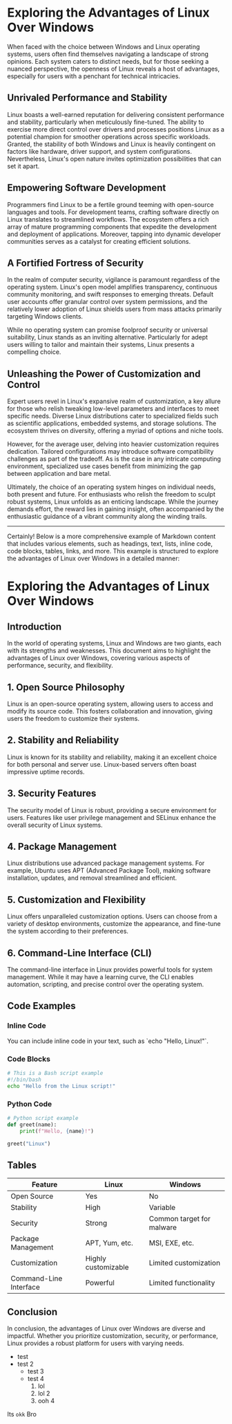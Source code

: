 # Exploring the Advantages of Linux Over Windows

When faced with the choice between Windows and Linux operating systems, users often find themselves navigating a landscape of strong opinions. Each system caters to distinct needs, but for those seeking a nuanced perspective, the openness of Linux reveals a host of advantages, especially for users with a penchant for technical intricacies.

## Unrivaled Performance and Stability

Linux boasts a well-earned reputation for delivering consistent performance and stability, particularly when meticulously fine-tuned. The ability to exercise more direct control over drivers and processes positions Linux as a potential champion for smoother operations across specific workloads. Granted, the stability of both Windows and Linux is heavily contingent on factors like hardware, driver support, and system configurations. Nevertheless, Linux's open nature invites optimization possibilities that can set it apart.

## Empowering Software Development

Programmers find Linux to be a fertile ground teeming with open-source languages and tools. For development teams, crafting software directly on Linux translates to streamlined workflows. The ecosystem offers a rich array of mature programming components that expedite the development and deployment of applications. Moreover, tapping into dynamic developer communities serves as a catalyst for creating efficient solutions.

## A Fortified Fortress of Security

In the realm of computer security, vigilance is paramount regardless of the operating system. Linux's open model amplifies transparency, continuous community monitoring, and swift responses to emerging threats. Default user accounts offer granular control over system permissions, and the relatively lower adoption of Linux shields users from mass attacks primarily targeting Windows clients.

While no operating system can promise foolproof security or universal suitability, Linux stands as an inviting alternative. Particularly for adept users willing to tailor and maintain their systems, Linux presents a compelling choice.

## Unleashing the Power of Customization and Control

Expert users revel in Linux's expansive realm of customization, a key allure for those who relish tweaking low-level parameters and interfaces to meet specific needs. Diverse Linux distributions cater to specialized fields such as scientific applications, embedded systems, and storage solutions. The ecosystem thrives on diversity, offering a myriad of options and niche tools.

However, for the average user, delving into heavier customization requires dedication. Tailored configurations may introduce software compatibility challenges as part of the tradeoff. As is the case in any intricate computing environment, specialized use cases benefit from minimizing the gap between application and bare metal.

Ultimately, the choice of an operating system hinges on individual needs, both present and future. For enthusiasts who relish the freedom to sculpt robust systems, Linux unfolds as an enticing landscape. While the journey demands effort, the reward lies in gaining insight, often accompanied by the enthusiastic guidance of a vibrant community along the winding trails.

---
Certainly! Below is a more comprehensive example of Markdown content that includes various elements, such as headings, text, lists, inline code, code blocks, tables, links, and more. This example is structured to explore the advantages of Linux over Windows in a detailed manner:

# Exploring the Advantages of Linux Over Windows

## Introduction

In the world of operating systems, Linux and Windows are two giants, each with its strengths and weaknesses. This document aims to highlight the advantages of Linux over Windows, covering various aspects of performance, security, and flexibility.

## 1. **Open Source Philosophy**

Linux is an open-source operating system, allowing users to access and modify its source code. This fosters collaboration and innovation, giving users the freedom to customize their systems.

## 2. **Stability and Reliability**

Linux is known for its stability and reliability, making it an excellent choice for both personal and server use. Linux-based servers often boast impressive uptime records.

## 3. **Security Features**

The security model of Linux is robust, providing a secure environment for users. Features like user privilege management and SELinux enhance the overall security of Linux systems.

## 4. **Package Management**

Linux distributions use advanced package management systems. For example, Ubuntu uses APT (Advanced Package Tool), making software installation, updates, and removal streamlined and efficient.

## 5. **Customization and Flexibility**

Linux offers unparalleled customization options. Users can choose from a variety of desktop environments, customize the appearance, and fine-tune the system according to their preferences.

## 6. **Command-Line Interface (CLI)**

The command-line interface in Linux provides powerful tools for system management. While it may have a learning curve, the CLI enables automation, scripting, and precise control over the operating system.

## Code Examples

### Inline Code

You can include inline code in your text, such as \`echo "Hello, Linux!"\`.

### Code Blocks

```bash
# This is a Bash script example
#!/bin/bash
echo "Hello from the Linux script!"
```

### Python Code

```python
# Python script example
def greet(name):
    print(f"Hello, {name}!")

greet("Linux")
```

## Tables

| Feature                  | Linux                  | Windows                |
| ------------------------ | ---------------------- | ---------------------- |
| Open Source              | Yes                    | No                     |
| Stability                | High                   | Variable               |
| Security                 | Strong                 | Common target for malware |
| Package Management       | APT, Yum, etc.         | MSI, EXE, etc.         |
| Customization            | Highly customizable   | Limited customization  |
| Command-Line Interface   | Powerful               | Limited functionality  |

## Conclusion

In conclusion, the advantages of Linux over Windows are diverse and impactful. Whether you prioritize customization, security, or performance, Linux provides a robust platform for users with varying needs.

- test
- test 2
    - test 3
    - test 4
      1. lol
      2. lol 2
      3. ooh 4
     

Its `okk` Bro
